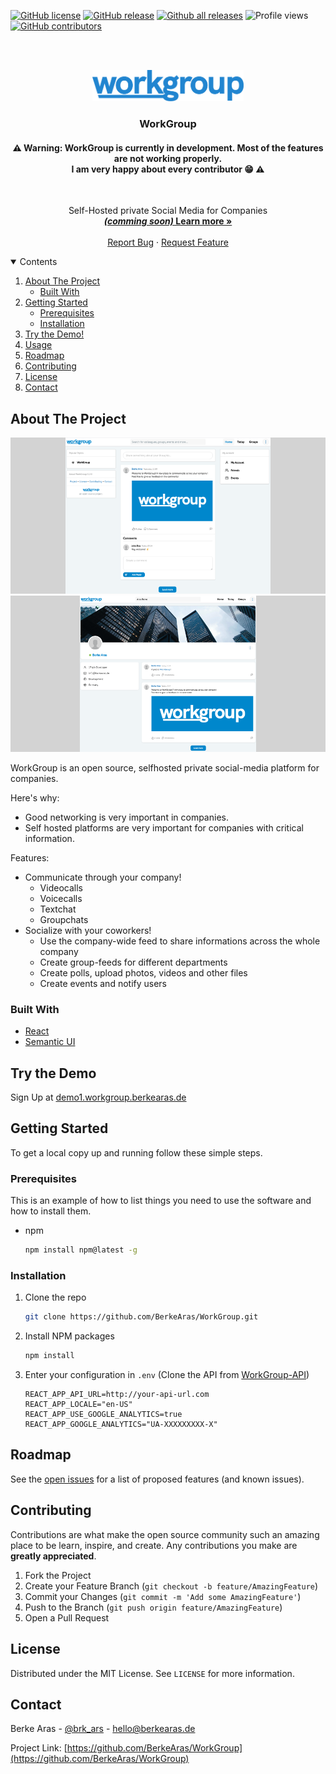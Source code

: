 [![GitHub license](https://img.shields.io/github/license/Naereen/StrapDown.js.svg)](https://github.com/BerkeAras/WorkGroup/blob/master/LICENSE)
[![GitHub release](https://img.shields.io/github/release/Naereen/StrapDown.js.svg)](https://github.com/BerkeAras/WorkGroup/releases/)
[![Github all releases](https://img.shields.io/github/downloads/Naereen/StrapDown.js/total.svg)](https://github.com/BerkeAras/WorkGroup/releases/)
![Profile views](https://gpvc.arturio.dev/BerkeAras)
[![GitHub contributors](https://img.shields.io/github/contributors/Naereen/StrapDown.js.svg)](https://GitHub.com/BerkeAras/WorkGroup/graphs/contributors/)

<!-- PROJECT LOGO -->

<br /><br />

<p align="center">
  <a href="https://github.com/othneildrew/Best-README-Template">
    <img src="https://raw.githubusercontent.com/BerkeAras/WorkGroup/main/src/static/logo.svg" alt="Logo" height="50">
  </a>

  <h3 align="center">WorkGroup</h3>

  <h4 align="center">⚠️ Warning: WorkGroup is currently in development. Most of the features are not working properly.<br><b>I am very happy about every contributor 😁</b> ⚠️</h4><br>

  <p align="center">
    Self-Hosted private Social Media for Companies
    <br />
    <a href="https://workgroup.berkearas.de/" target="_blank"><strong><i>(comming soon)</i> Learn more »</strong></a>
    <br />
    <br />
    <a href="https://github.com/BerkeAras/WorkGroup/issues/new?assignees=&labels=bug&template=bug_report.md&title=%5BBUG%5D%3A+">Report Bug</a>
    ·
    <a href="https://github.com/BerkeAras/WorkGroup/issues/new?assignees=&labels=feature+request&template=feature_request.md&title=%5BFEAT%5D%3A+">Request Feature</a>
  </p>
</p>

<!-- TABLE OF CONTENTS -->
<details open="open">
  <summary>Contents</summary>
  <ol>
    <li>
      <a href="#about-the-project">About The Project</a>
      <ul>
        <li><a href="#built-with">Built With</a></li>
      </ul>
    </li>
    <li>
      <a href="#getting-started">Getting Started</a>
      <ul>
        <li><a href="#prerequisites">Prerequisites</a></li>
        <li><a href="#installation">Installation</a></li>
      </ul>
    </li>
    <li><a href="#try-the-demo">Try the Demo!</a></li>
    <li><a href="#usage">Usage</a></li>
    <li><a href="#roadmap">Roadmap</a></li>
    <li><a href="#contributing">Contributing</a></li>
    <li><a href="#license">License</a></li>
    <li><a href="#contact">Contact</a></li>
  </ol>
</details>

<!-- ABOUT THE PROJECT -->

## About The Project

<img src=".github/screenshot_1.png" style="width:100%;background:lightgrey;height:250px;object-fit:contain;">
<img src=".github/screenshot_2.png" style="width:100%;background:lightgrey;height:250px;object-fit:contain;">

WorkGroup is an open source, selfhosted private social-media platform for companies.

Here's why:

-   Good networking is very important in companies.
-   Self hosted platforms are very important for companies with critical information.

Features:

-   Communicate through your company!
    -   Videocalls
    -   Voicecalls
    -   Textchat
    -   Groupchats
-   Socialize with your coworkers!
    -   Use the company-wide feed to share informations across the whole company
    -   Create group-feeds for different departments
    -   Create polls, upload photos, videos and other files
    -   Create events and notify users

### Built With

-   [React](https://reactjs.org/)
-   [Semantic UI](https://semantic-ui.com/)

<!-- Try the Demo -->

## Try the Demo

Sign Up at [demo1.workgroup.berkearas.de](https://demo1.workgroup.berkearas.de/)

<!-- GETTING STARTED -->

## Getting Started

To get a local copy up and running follow these simple steps.

### Prerequisites

This is an example of how to list things you need to use the software and how to install them.

-   npm
    ```sh
    npm install npm@latest -g
    ```

### Installation

1. Clone the repo
    ```sh
    git clone https://github.com/BerkeAras/WorkGroup.git
    ```
2. Install NPM packages
    ```sh
    npm install
    ```
3. Enter your configuration in `.env` (Clone the API from [WorkGroup-API](https://github.com/BerkeAras/WorkGroup-API))
    ```JS
    REACT_APP_API_URL=http://your-api-url.com
    REACT_APP_LOCALE="en-US"
    REACT_APP_USE_GOOGLE_ANALYTICS=true
    REACT_APP_GOOGLE_ANALYTICS="UA-XXXXXXXXX-X"
    ```

<!-- ROADMAP -->

## Roadmap

See the [open issues](https://github.com/BerkeAras/WorkGroup/issues) for a list of proposed features (and known issues).

<!-- CONTRIBUTING -->

## Contributing

Contributions are what make the open source community such an amazing place to be learn, inspire, and create. Any contributions you make are **greatly appreciated**.

1. Fork the Project
2. Create your Feature Branch (`git checkout -b feature/AmazingFeature`)
3. Commit your Changes (`git commit -m 'Add some AmazingFeature'`)
4. Push to the Branch (`git push origin feature/AmazingFeature`)
5. Open a Pull Request

<!-- LICENSE -->

## License

Distributed under the MIT License. See `LICENSE` for more information.

<!-- CONTACT -->

## Contact

Berke Aras - [@brk_ars](http://instagram.com/brk_ars) - hello@berkearas.de

Project Link: [https://github.com/BerkeAras/WorkGroup](https://github.com/BerkeAras/WorkGroup)
